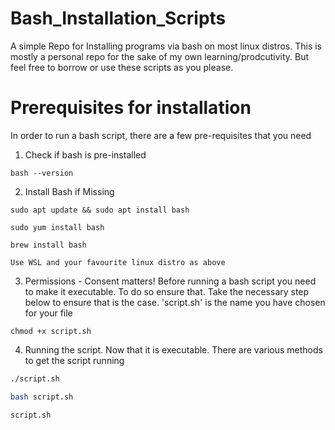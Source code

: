 # Bash_Installation_Scripts
A simple Repo for Installing programs via bash on most linux distros. 
This is mostly a personal repo for the sake of my own learning/prodcutivity. But feel free to borrow or use these scripts as you please. 

# Prerequisites for installation
In order to run a bash script, there are a few pre-requisites that you need 

1. Check if bash is pre-installed
```
bash --version
```

2. Install Bash if Missing
```Debian
sudo apt update && sudo apt install bash
```
```RHEL/CENT OS/Fedora
sudo yum install bash
```
```MacOS
brew install bash
```
```Windows
Use WSL and your favourite linux distro as above
```

3. Permissions - Consent matters!
Before running a bash script you need to make it executable. To do so ensure that. Take the necessary step below to ensure that is the case. 'script.sh' is the name you have chosen for your file
```
chmod +x script.sh
```

4. Running the script.
Now that it is executable. There are various methods to get the script running
```Bash (use this if not in $PATH)
./script.sh
```
```Bash (My favourite method - it's the easiest way)
bash script.sh
```
```Bash (Only works if directory is listed in $PATH
script.sh
```
